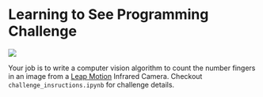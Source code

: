 # Learning to See Programming Challenge

![](graphics/finger_counting_demo.gif)

Your job is to write a computer vision algorithm to count the number fingers in an image from a [Leap Motion](https://www.leapmotion.com/) Infrared Camera. Checkout `challenge_insructions.ipynb` for challenge details. 